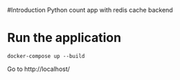 #Introduction
Python count app with redis cache backend

# Run the application

```
docker-compose up --build
```

Go to http://localhost/
